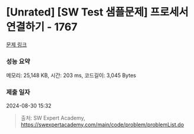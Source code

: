 # [Unrated] [SW Test 샘플문제] 프로세서 연결하기 - 1767 

[문제 링크](https://swexpertacademy.com/main/code/problem/problemDetail.do?contestProbId=AV4suNtaXFEDFAUf) 

### 성능 요약

메모리: 25,148 KB, 시간: 203 ms, 코드길이: 3,045 Bytes

### 제출 일자

2024-08-30 15:32



> 출처: SW Expert Academy, https://swexpertacademy.com/main/code/problem/problemList.do